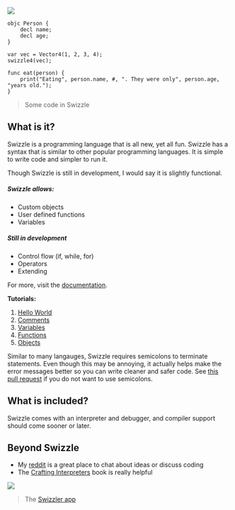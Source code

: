 ![](https://raw.githubusercontent.com/SafelySwift/Swizzle/master/Images/Swizzle%20Logo%20Wide.png)

```
objc Person {
    decl name;
    decl age;
}

var vec = Vector4(1, 2, 3, 4);
swizzle4(vec);

func eat(person) {
    print("Eating", person.name, #, ". They were only", person.age, "years old.");
}
```
> Some code in Swizzle

## What is it?

Swizzle is a programming language that is all new, yet all fun. Swizzle has a syntax that is similar to other popular programming languages. It is simple to write code and simpler to run it.

Though Swizzle is still in development, I would say it is slightly functional.

##### Swizzle allows:

- Custom objects
- User defined functions
- Variables

##### Still in development

- Control flow (if, while, for)
- Operators
- Extending

For more, visit the [documentation](https://github.com/SafelySwift/Swizzle/wiki).

**Tutorials:**
1. [Hello World](https://github.com/SafelySwift/Swizzle/blob/gh-pages/Tutorials/Hello%20World%20(%231).md)
2. [Comments](https://github.com/SafelySwift/Swizzle/blob/gh-pages/Tutorials/Comments%20(%232).md)
3. [Variables](https://github.com/SafelySwift/Swizzle/blob/gh-pages/Tutorials/Variables%20(%233).md)
4. [Functions](https://github.com/SafelySwift/Swizzle/blob/gh-pages/Tutorials/Functions%20(%234).md)
5. [Objects](https://github.com/SafelySwift/Swizzle/blob/gh-pages/Tutorials/Objects%20(%235).md)

Similar to many langauges, Swizzle requires semicolons to terminate statements. Even though this may be annoying, it actually helps make the error messages better so you can write cleaner and safer code. See [this pull request](https://github.com/SafelySwift/Swizzle/pull/36) if you do not want to use semicolons.

## What is included?

Swizzle comes with an interpreter and debugger, and compiler support should come sooner or later. 

## Beyond Swizzle
- My [reddit](https://www.reddit.com/user/SafelySwift) is a great place to chat about ideas or discuss coding
- The [Crafting Interpreters](http://craftinginterpreters.com) book is really helpful

![](https://raw.githubusercontent.com/SafelySwift/SwizzleApp/master/Swizzler/Swizzler/Images/SyntaxHighlighting%20in%20Swizzler%20w%3Aclar%20console%20gif.gif)
> The [Swizzler app](https://safelyswift.github.io/SwizzleApp/)
